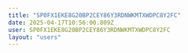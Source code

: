 ```yaml
---
title: "SP0FX1EKE8G20BP2CEY86Y3RDNWKMTXWDPC8Y2FC"
date: 2025-04-17T10:56:00.809Z
user: SP0FX1EKE8G20BP2CEY86Y3RDNWKMTXWDPC8Y2FC
layout: "users"
---
```

    